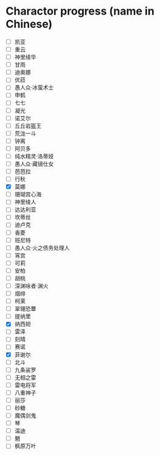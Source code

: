# Charactor progress (name in Chinese)

- [ ] 凯亚
- [ ] 重云
- [ ] 神里绫华
- [ ] 甘雨
- [ ] 迪奥娜
- [ ] 优菈
- [ ] 愚人众·冰萤术士
- [ ] 申鹤
- [ ] 七七
- [ ] 凝光
- [ ] 诺艾尔
- [ ] 丘丘岩盔王
- [ ] 荒泷一斗
- [ ] 钟离
- [ ] 阿贝多
- [ ] 纯水精灵·洛蒂娅
- [ ] 愚人众·藏镜仕女
- [ ] 芭芭拉
- [ ] 行秋
- [X] 莫娜
- [ ] 珊瑚宫心海
- [ ] 神里绫人
- [ ] 达达利亚
- [ ] 坎蒂丝
- [ ] 迪卢克
- [ ] 香菱
- [ ] 班尼特
- [ ] 愚人众·火之债务处理人
- [ ] 宵宫
- [ ] 可莉
- [ ] 安柏
- [ ] 胡桃
- [ ] 深渊咏者·渊火
- [ ] 烟绯
- [ ] 柯莱
- [ ] 翠翎恐蕈
- [ ] 提纳里
- [X] 纳西妲
- [ ] 雷泽
- [ ] 刻晴
- [ ] 赛诺
- [X] 菲谢尔
- [ ] 北斗
- [ ] 九条裟罗
- [ ] 无相之雷
- [ ] 雷电将军
- [ ] 八重神子
- [ ] 丽莎
- [ ] 砂糖
- [ ] 魔偶剑鬼
- [ ] 琴
- [ ] 温迪
- [ ] 魈
- [ ] 枫原万叶